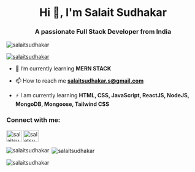 <h1 align="center">Hi 👋, I'm Salait Sudhakar</h1>
<h3 align="center">A passionate Full Stack Developer from India</h3>

<p align="left"> <img src="https://komarev.com/ghpvc/?username=salaitsudhakar&label=Profile%20views&color=0e75b6&style=flat" alt="salaitsudhakar" /> </p>

<p align="left"> <a href="https://github.com/ryo-ma/github-profile-trophy"><img src="https://github-profile-trophy.vercel.app/?username=salaitsudhakar" alt="salaitsudhakar" /></a> </p>

- 🌱 I’m currently learning **MERN STACK**

- 📫 How to reach me **salaitsudhakar.s@gmail.com**

- ⚡ I am currently learning **HTML, CSS, JavaScript, ReactJS, NodeJS, MongoDB, Mongoose, Tailwind CSS**

<h3 align="left">Connect with me:</h3>
<p align="left">
<a href="https://www.leetcode.com/salaitsudhakar" target="blank"><img align="center" src="https://raw.githubusercontent.com/rahuldkjain/github-profile-readme-generator/master/src/images/icons/Social/leet-code.svg" alt="salaitsudhakar" height="30" width="40" /></a>
<a href="https://www.hackerearth.com/saletsudhakar" target="blank"><img align="center" src="https://raw.githubusercontent.com/rahuldkjain/github-profile-readme-generator/master/src/images/icons/Social/hackerearth.svg" alt="saletsudhakar" height="30" width="40" /></a>
</p>

<p><img align="left" src="https://github-readme-stats.vercel.app/api/top-langs?username=salaitsudhakar&show_icons=true&locale=en&layout=compact" alt="salaitsudhakar" /></p>

<p>&nbsp;<img align="center" src="https://github-readme-stats.vercel.app/api?username=salaitsudhakar&show_icons=true&locale=en" alt="salaitsudhakar" /></p>

<p><img align="center" src="https://github-readme-streak-stats.herokuapp.com/?user=salaitsudhakar&" alt="salaitsudhakar" /></p>
